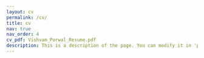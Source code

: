```yaml
---
layout: cv
permalink: /cv/
title: cv
nav: true
nav_order: 4
cv_pdf: Vishvam_Porwal_Resume.pdf
description: This is a description of the page. You can modify it in 'pages/_cv.md'. You can also change or remove the top pdf download button.
---
```

